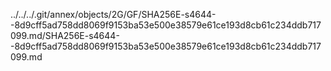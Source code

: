 ../../../.git/annex/objects/2G/GF/SHA256E-s4644--8d9cff5ad758dd8069f9153ba53e500e38579e61ce193d8cb61c234ddb717099.md/SHA256E-s4644--8d9cff5ad758dd8069f9153ba53e500e38579e61ce193d8cb61c234ddb717099.md